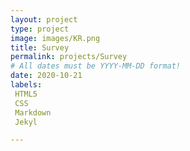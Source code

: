 ```yaml
---
layout: project
type: project
image: images/KR.png
title: Survey
permalink: projects/Survey
# All dates must be YYYY-MM-DD format!
date: 2020-10-21
labels:
 HTML5
 CSS
 Markdown
 Jekyl

---
```

